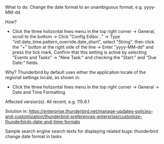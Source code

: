 What to do:
  Change the date format to an unambiguous format, e.g. yyyy-MM-dd

How?
  - Click the three holizontal lines menu in the top right corner
  -> General, scroll to the bottom
  -> Click "Config Editor..."
  -> Type "intl.date_time.pattern_override.date_short", select "String", then click the "+" button at the right side of the line
  -> Enter "yyyy-MM-dd" and press the tick mark.
  Confirm that this setting is active by selecting "Events and Tasks" -> "New Task:" and checking the "Start:" and "Due Date:" fields.

Why?
  Thunderbird by default uses either the application locale of the regional settings locale, as shown in:
  - Click the three holizontal lines menu in the top right corner
  -> General
  -> Date and Time Formatting

Affected version(s):
  All recent, e.g. 115.6.1

Solution in:
  https://enterprise.thunderbird.net/manage-updates-policies-and-customization/thunderbird-preferences-enterprise/customize-thunderbirds-date-and-time-formats

Sample search engine search texts for displaying related bugs:
  thunderbird change date format in tasks

